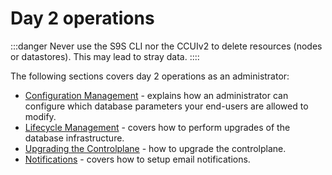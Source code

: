 # Day 2 operations

:::danger
Never use the S9S CLI nor the CCUIv2 to delete resources (nodes or datastores). This may lead to stray data.
::::

The following sections covers day 2 operations as an administrator:

- [Configuration Management](Config-Management.md) - explains how an administrator can configure which database parameters your end-users are allowed to modify.
- [Lifecycle Management](Lifecycle-Management.md) - covers how to perform upgrades of the database infrastructure.
- [Upgrading the Controlplane](Upgrading-the-Control-Plane.md) - how to upgrade the controlplane.
- [Notifications](Notifications.md) - covers how to setup email notifications.
